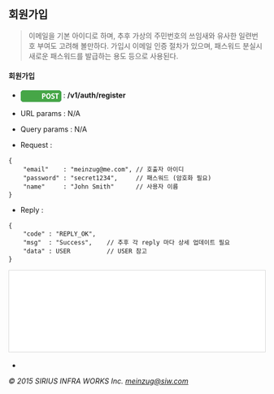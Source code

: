 ## 회원가입

> 이메일을 기본 아이디로 하며, 추후 가상의 주민번호의 쓰임새와 유사한 일련번호 부여도 고려해 볼만하다. 가입시 이메일 인증 절차가 있으며, 패스워드 분실시 새로운 패스워드를 발급하는 용도 등으로 사용된다.

#### 회원가입

* <img align="center" src="../_img/POST.png"> : **/v1/auth/register**

* URL params : N/A

* Query params : N/A

* Request :

```
{
    "email"    : "meinzug@me.com", // 호출자 아이디
    "password" : "secret1234",     // 패스워드 (암호화 필요)
    "name"     : "John Smith"      // 사용자 이름
}
```

* Reply :

```
{
    "code" : "REPLY_OK",
    "msg"  : "Success",    // 추후 각 reply 마다 상세 업데이트 필요
    "data" : USER          // USER 참고
}
```

<iframe src="../_json/user.json" scrolling="no" style="border:1px #D8D8D8 solid; width:100%; height:160px"></iframe>

-
*&copy; 2015 SIRIUS INFRA WORKS Inc. [meinzug@siw.com](mailto:meinzug@siw.com)*